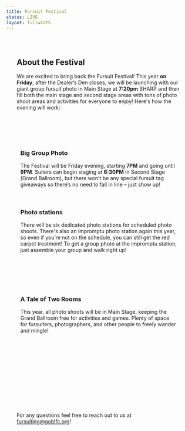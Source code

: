 ```yaml
---
title: Fursuit Festival
status: LIVE
layout: fullwidth
---
```


<div class="one-full bg-one"><div class="page-wrapper" style="padding: 3vw 3vw">

## About the Festival

We are excited to bring back the Fursuit Festival! This year **on Friday**, after the Dealer’s Den closes, we will be launching with our giant group fursuit photo in Main Stage at **7:20pm** SHARP and then fill both the main stage and second stage areas with tons of photo shoot areas and activities for everyone to enjoy! Here's how the evening will work:

</div></div>

<div class="one-full bg-two"><div class="page-wrapper" style="padding: 3vw 3vw">

<div class="one_half" style="padding:10px">

### Big Group Photo

The Festival will be Friday evening, starting **7PM** and going until **9PM**. Suiters can begin staging at **6:30PM** in Second Stage (Grand Ballroom), but there won’t be any special fursuit tag giveaways so there’s no need to fall in line – just show up!

</div>

<div class="one_half" style="padding:10px">

### Photo stations

There will be six dedicated photo stations for scheduled photo shoots. There's also an impromptu photo station again this year, so even if you’re not on the schedule, you can still get the red carpet treatment! To get a group photo at the impromptu station, just assemble your group and walk right up!

</div>

</div></div>


<div class="one-full bg-two"><div class="page-wrapper" style="padding: 3vw 3vw">

<div class="one_half" style="padding:10px">

### A Tale of Two Rooms

This year, all photo shoots will be in Main Stage, keeping the Grand Ballroom free for activities and games. Plenty of space for fursuiters, photographers, and other people to freely wander and mingle!

</div>

<div class="one_half" style="padding:10px">


</div>

</div></div>

<div class="one-full bg-two"><div class="page-wrapper" style="padding: 3vw 3vw">

<div class="one_half" style="padding:10px">


</div>

<div class="one_half" style="padding:10px">


</div>

</div></div>


<div class="one-full bg-one"><div class="page-wrapper" style="padding: 3vw 3vw">

For any questions feel free to reach out to us at <a href="mailto:fursuiting@goblfc.org">fursuiting@goblfc.org</a>!

</div></div>

<div class="clear">
</div>
